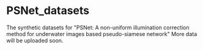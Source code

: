 # PSNet_datasets
The synthetic datasets for "PSNet: A non-uniform illumination correction method for underwater images based pseudo-siamese network"
More data will be uploaded soon.
